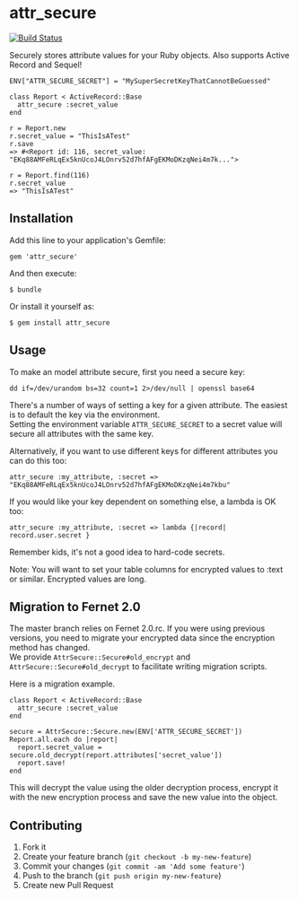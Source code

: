 # attr_secure

[![Build Status](https://travis-ci.org/neilmiddleton/attr_secure.png?branch=master)](https://travis-ci.org/neilmiddleton/attr_secure)

Securely stores attribute values for your Ruby objects.  Also supports Active
Record and Sequel!

```
ENV["ATTR_SECURE_SECRET"] = "MySuperSecretKeyThatCannotBeGuessed"

class Report < ActiveRecord::Base
  attr_secure :secret_value
end

r = Report.new
r.secret_value = "ThisIsATest"
r.save
=> #<Report id: 116, secret_value: "EKq88AMFeRLqEx5knUcoJ4LOnrv52d7hfAFgEKMoDKzqNei4m7k...">

r = Report.find(116)
r.secret_value
=> "ThisIsATest"
```

## Installation

Add this line to your application's Gemfile:

    gem 'attr_secure'

And then execute:

    $ bundle

Or install it yourself as:

    $ gem install attr_secure

## Usage

To make an model attribute secure, first you need a secure key:

    dd if=/dev/urandom bs=32 count=1 2>/dev/null | openssl base64

There's a number of ways of setting a key for a given attribute.  The easiest is to default the key via the environment.  
Setting the environment variable `ATTR_SECURE_SECRET` to a secret value will secure all attributes with the same key.

Alternatively, if you want to use different keys for different attributes you can do this too:

    attr_secure :my_attribute, :secret => "EKq88AMFeRLqEx5knUcoJ4LOnrv52d7hfAFgEKMoDKzqNei4m7kbu"
    
If you would like your key dependent on something else, a lambda is OK too:

    attr_secure :my_attribute, :secret => lambda {|record| record.user.secret }
    
Remember kids, it's not a good idea to hard-code secrets.

Note: You will want to set your table columns for encrypted values to :text or
similar.  Encrypted values are long.

## Migration to Fernet 2.0

The master branch relies on Fernet 2.0.rc. If you were using previous versions, you need to migrate your encrypted data since the encryption method has changed.  
We provide `AttrSecure::Secure#old_encrypt` and `AttrSecure::Secure#old_decrypt` to facilitate writing migration scripts.

Here is a migration example.

    class Report < ActiveRecord::Base
      attr_secure :secret_value
    end

    secure = AttrSecure::Secure.new(ENV['ATTR_SECURE_SECRET'])
    Report.all.each do |report|
      report.secret_value = secure.old_decrypt(report.attributes['secret_value'])
      report.save!
    end

This will decrypt the value using the older decryption process, encrypt it with the new encryption process and save the new value into the object.

## Contributing

1. Fork it
2. Create your feature branch (`git checkout -b my-new-feature`)
3. Commit your changes (`git commit -am 'Add some feature'`)
4. Push to the branch (`git push origin my-new-feature`)
5. Create new Pull Request
